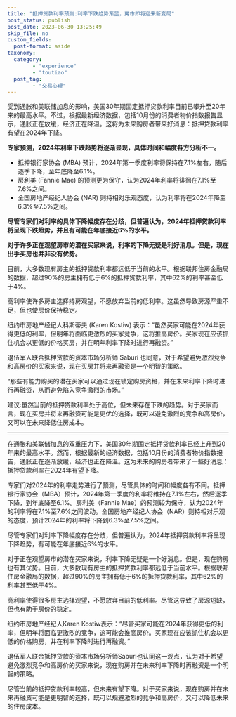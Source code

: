 ```yaml
---
title: "抵押贷款利率预测:利率下跌趋势渐显，房市即将迎来新变局"
post_status: publish
post_date: 2023-06-30 13:25:49
skip_file: no
custom_fields: 
  post-format: aside
taxonomy:
  category:
        - "experience"
        - "toutiao"
  post_tag:
        - "交易心理"
---
```


受到通胀和美联储加息的影响，美国30年期固定抵押贷款利率目前已攀升至20年来的最高水平。不过，根据最新经济数据，包括10月份的消费者物价指数报告显示，通胀正在放缓，经济正在降温。这将为未来购房者带来好消息：抵押贷款利率有望在2024年下降。

**专家预测，2024年利率下跌趋势将逐渐显现，具体时间和幅度各方分析不一。**

- 抵押银行家协会 (MBA) 预计，2024年第一季度利率将保持在7.1%左右，随后逐季下降，至年底降至6.1%。
- 房利美 (Fannie Mae) 的预测更为保守，认为2024年利率将徘徊在7.1%至7.6%之间。
- 全国房地产经纪人协会 (NAR) 则持相对乐观态度，认为利率将在2024年降至6.3%至7.5%之间。

**尽管专家们对利率的具体下降幅度存在分歧，但普遍认为，2024年抵押贷款利率将呈现下跌趋势，并且有可能在年底接近6%的水平。**

**对于许多正在观望房市的潜在买家来说，利率的下降无疑是利好消息。但是，现在出手买房也并非没有优势。**

目前，大多数现有房主的抵押贷款利率都远低于当前的水平。根据联邦住房金融局的数据，超过90%的房主拥有低于6%的抵押贷款利率，其中62%的利率甚至低于4%。

高利率使许多房主选择持房观望，不愿放弃当前的低利率。这虽然导致房源严重不足，但也使房价保持稳定。

纽约市房地产经纪人科斯蒂夫 (Karen Kostiw) 表示：“虽然买家可能在2024年获得更低的利率，但明年将面临更激烈的买家竞争，这将推高房价。买家现在应该抓住机会以更低的价格买房，并在明年利率下降时进行再融资。”

退伍军人联合抵押贷款的资本市场分析师 Saburi 也同意，对于希望避免激烈竞争和高房价的买家来说，现在买房并将来再融资是一个明智的策略。

“那些有能力购买的潜在买家可以通过现在锁定购房资格，并在未来利率下降时进行再融资，从而避免陷入竞争激烈的市场。”

建议:虽然当前的抵押贷款利率处于高位，但未来存在下跌的趋势。对于买家而言，现在买房并将来再融资可能是更优的选择，既可以避免激烈的竞争和高房价，又可以在未来降低住房成本。

* * *

在通胀和美联储加息的双重压力下，美国30年期固定抵押贷款利率已经上升到20年来的最高水平。然而，根据最新的经济数据，包括10月份的消费者物价指数报告，通胀正在逐渐放缓，经济也正在降温。这为未来的购房者带来了一些好消息：抵押贷款利率在2024年有望下降。

专家们对2024年的利率走势进行了预测，尽管具体的时间和幅度各有不同。抵押银行家协会（MBA）预计，2024年第一季度的利率将维持在7.1%左右，然后逐季下降，到年底降至6.1%。房利美（Fannie Mae）的预测较为保守，认为2024年的利率将在7.1%至7.6%之间波动。全国房地产经纪人协会（NAR）则持相对乐观的态度，预计2024年的利率将下降到6.3%至7.5%之间。

尽管专家们对利率下降幅度存在分歧，但普遍认为，2024年抵押贷款利率将呈现下降趋势，有可能在年底接近6%的水平。

对于正在观望房市的潜在买家来说，利率下降无疑是一个好消息。但是，现在购房也有其优势。目前，大多数现有房主的抵押贷款利率都远低于当前水平。根据联邦住房金融局的数据，超过90%的房主拥有低于6%的抵押贷款利率，其中62%的利率甚至低于4%。

高利率使得很多房主选择观望，不愿放弃目前的低利率。尽管这导致了房源短缺，但也有助于房价的稳定。

纽约市房地产经纪人Karen Kostiw表示：“尽管买家可能在2024年获得更低的利率，但明年将面临更激烈的竞争，这可能会推高房价。买家现在应该抓住机会以更低的价格购房，并在利率下降时进行再融资。”

退伍军人联合抵押贷款的资本市场分析师Saburi也认同这一观点，认为对于希望避免激烈竞争和高房价的买家来说，现在购房并在未来利率下降时再融资是一个明智的策略。

尽管当前的抵押贷款利率较高，但未来有望下降。对于买家来说，现在购房并在未来再融资可能是更明智的选择，既可以规避激烈的竞争和高房价，又可以降低未来的住房成本。
